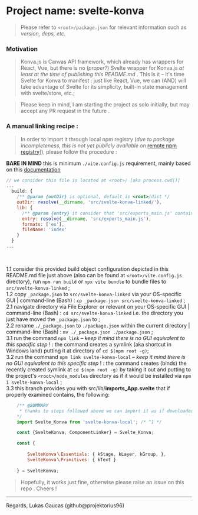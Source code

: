 # Project name: svelte-konva

> Please refer to `<root>/package.json` for relevant information such as _version, deps, etc._

### Motivation

> Konva.js is Canvas API framework, which already has wrappers for React, Vue, but there is no (_proper?_) Svelte wrapper for Konva.js _at least at the time of publishing this README.md_ . This is it – it's time Svelte for Konva to manifest : just like React, Vue, we can (AND) will take advantage of Svelte for its simplicity, built-in state management with svelte/store, etc.; 

> Please keep in mind, I am starting the project as solo initially, but may accept any PR request in the future .

### A manual linking recipe :

> In order to import it through local npm registry (_due to package incompleteness, this is not yet publicly available on_ [remote npm registry](https://www.npmjs.com/)]), please follow the procedure :

**BARE IN MIND** this is minimum `./vite.config.js` requirement, mainly based on this [documentation](https://vitejs.dev/guide/build.html#library-mode)

```js
// we consider this file is located at <root>/ [aka process.cwd()]
...
  build: {
    /** @param {outDir} is optional, default is <root>/dist */
    outDir: resolve(__dirname, 'src/svelte-konva-linked/'), 
    lib: {
      /** @param {entry} it consider that 'src/exports_main.js' contains minimum exports to make sure it would work in Svelte (Svelte is significantly fussy at it)  */
      entry: resolve(__dirname, 'src/exports_main.js'),
      formats: ['es'],
      fileName: 'index'
    }
  }
...
```

<br>


1.1 consider the provided build object configuration depicted in this README.md file just above (also can be found at `<root>/vite.config.js` directory), run `npm run build` or `npx vite bundle` to bundle files to `src/svelte-konva-linked` ; <br>
1.2 copy `_package.json` to `src/svelte-konva-linked` via your OS-specific GUI | command-line (Bash) : `cp _package.json src/svelte-konva-linked` ; <br>
2.1 navigate directory via File Explorer or relevant on your OS-specific GUI | command-line (Bash) : `cd src/svelte-konva-linked` i.e. the directory you just have moved the `_package.json` to ; <br>
2.2 rename  `./_package.json` to `./package.json` within the current directory | command-line (Bash) : `mv ./_package.json ./package.json` ; <br>
3.1 run the command `npm link` – _keep it mind there is no GUI equivalent to this specific step_ ! : the command creates a symlink (aka shortcut in Windows land) putting it at directory of `cd $(npm root -g)`; <br>
3.2 run the command `npm link svelte-konva-local` – _keep it mind there is no GUI equivalent to this specific step_ ! : the command creates (binds) the recently created symlink at `cd $(npm root -g)` by taking it out and putting to the project's `<root>/node_modules` directory as if it would be installed via `npm i svelte-konva-local` ; <br>
3.3 this branch provides you with src/lib/**imports_App.svelte** that if properly examined contains, the following: <br>

```js
    /** @SUMMARY 
     * thanks to steps followed above we can import it as if downloaded library (refer to ^1 a few lines below within this snippet) : the 'svelte-konva-local' could be just 'svelte-konva', but I deliberately did suffix with -local to emphasize the manual linkage (import from) within local npm registry !
    */
    import Svelte_Konva from 'svelte-konva-local'; /* ^1 */

    const {SvelteKonva, ComponentLinker} = Svelte_Konva;

    const {
    
        SvelteKonva〵Essentials: { kStage, kLayer, kGroup, }, 
        SvelteKonva〵Primitives: { kText } 
    
    } = SvelteKonva;
```

> Hopefully, it works just fine, otherwise please raise an issue on this repo . Cheers !

---

Regards,
Lukas Gaucas (github@projektorius96)